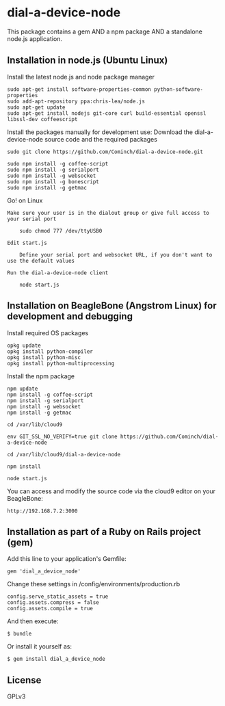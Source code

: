 dial-a-device-node
==================

This package contains a gem AND a npm package AND a standalone node.js application.

## Installation in node.js (Ubuntu Linux)

Install the latest node.js and node package manager

	sudo apt-get install software-properties-common python-software-properties
	sudo add-apt-repository ppa:chris-lea/node.js
	sudo apt-get update
	sudo apt-get install nodejs git-core curl build-essential openssl libssl-dev coffeescript

Install the packages manually for development use: Download the dial-a-device-node source code and the required packages

	sudo git clone https://github.com/Cominch/dial-a-device-node.git
	
	sudo npm install -g coffee-script
	sudo npm install -g serialport
	sudo npm install -g websocket
	sudo npm install -g bonescript
	sudo npm install -g getmac

Go! on Linux

	Make sure your user is in the dialout group or give full access to your serial port

		sudo chmod 777 /dev/ttyUSB0

	Edit start.js

		Define your serial port and websocket URL, if you don't want to use the default values

	Run the dial-a-device-node client

		node start.js

## Installation on BeagleBone (Angstrom Linux) for development and debugging

Install required OS packages

	opkg update
	opkg install python-compiler
	opkg install python-misc
	opkg install python-multiprocessing

Install the npm package
	
	npm update
	npm install -g coffee-script
	npm install -g serialport
	npm install -g websocket
	npm install -g getmac

	cd /var/lib/cloud9

	env GIT_SSL_NO_VERIFY=true git clone https://github.com/Cominch/dial-a-device-node

	cd /var/lib/cloud9/dial-a-device-node

	npm install

	node start.js

You can access and modify the source code via the cloud9 editor on your BeagleBone:

	http://192.168.7.2:3000


## Installation as part of a Ruby on Rails project (gem)

Add this line to your application's Gemfile:

    gem 'dial_a_device_node'

Change these settings in /config/environments/production.rb

    config.serve_static_assets = true
    config.assets.compress = false
    config.assets.compile = true

And then execute:

    $ bundle

Or install it yourself as:

    $ gem install dial_a_device_node


## License

GPLv3
